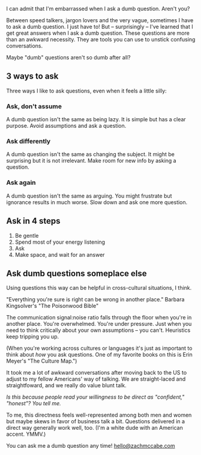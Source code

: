


I can admit that I'm embarrassed when I ask a dumb question. Aren't you?

Between speed talkers, jargon lovers and the very vague, sometimes I have to ask a dumb question. I just have to! But – surprisingly – I've learned that I get great answers when I ask a dumb question. These questions are more than an awkward necessity. They are tools you can use to unstick confusing conversations.

Maybe "dumb" questions aren't so dumb after all?



## 3 ways to ask

Three ways I like to ask questions, even when it feels a little silly:


### Ask, don't assume

A dumb question isn't the same as being lazy. It is simple but has a clear purpose. Avoid assumptions and ask a question.


### Ask differently

A dumb question isn't the same as changing the subject. It might be surprising but it is not irrelevant. Make room for new info by asking a question.


### Ask again

A dumb question isn't the same as arguing. You might frustrate but ignorance results in much worse. Slow down and ask one more question.



## Ask in 4 steps

1. Be gentle
2. Spend most of your energy listening
3. Ask
4. Make space, and wait for an answer



## Ask dumb questions someplace else

Using questions this way can be helpful in cross-cultural situations, I think.

"Everything you're sure is right can be wrong in another place." Barbara Kingsolver's "The Poisonwood Bible"

The communication signal:noise ratio falls through the floor when you're in another place. You're overwhelmed. You're under pressure. Just when you need to think critically about your own assumptions – you can't. Heuristics keep tripping you up.

(When you're working across cultures or languages it's just as important to think about _how_ you ask questions. One of my favorite books on this is Erin Meyer's "The Culture Map.")

It took me a lot of awkward conversations after moving back to the US to adjust to my fellow Americans' way of talking. We are straight-laced and straightfoward, and we really do value blunt talk.

_Is this because people read your willingness to be direct as "confident," "honest"? You tell me._

To me, this directness feels well-represented among both men and women but maybe skews in favor of business talk a bit. Questions delivered in a direct way generally work well, too. (I'm a white dude with an American accent. YMMV.)
 


You can ask me a dumb question any time! hello@zachmccabe.com
